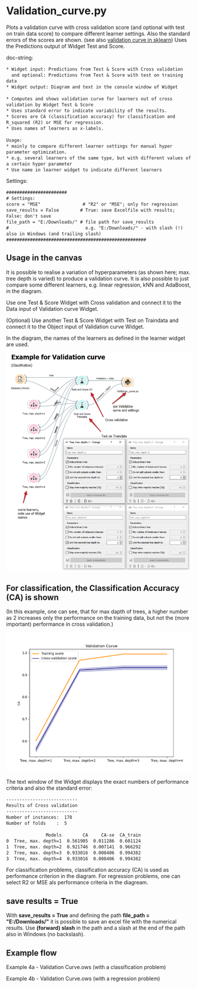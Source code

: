 # Validation_curve.py
Plots a validation curve with cross validation score (and optional with test on train data score) to compare different learner settings.
Also the standard errors of the scores are shown. (see also [validation curve in sklearn](https://scikit-learn.org/stable/modules/learning_curve.html#validation-curve))
Uses the Predictions output of Widget Test and Score.

doc-string:

```
* Widget input: Predictions from Test & Score with Cross validation
  and optional: Predictions from Test & Score with test on training data
* Widget output: Diagram and text in the console window of Widget

* Computes and shows validation curve for learners out of cross validation by Widget Test & Score
* Uses standard error to indicate variability of the results.
* Scores are CA (classification accuracy) for classification and R_squared (R2) or MSE for regression.
* Uses names of learners as x-labels.

Usage: 
* mainly to compare different learner settings for manual hyper parameter optimization.
* e.g. several learners of the same type, but with different values of a certain hyper parameter
* Use name in learner widget to indicate different learners

```

Settings:

```
#######################
# Settings:
score = "MSE"                # "R2" or "MSE"; only for regression
save_results = False        # True: save Excelfile with results; False: don't save
file_path = "E:/Downloads/" # file path for save_results
#                             e.g. "E:/Downloads/" - with slash (!) also in Windows (and trailing slash)
#####################################################

```

## Usage in the canvas
It is possible to realise a variation of hyperparameters (as shown here; max. tree depth is varied) to produce a validation curve. It is also possible to just compare some different learners, e.g. linear regression, kNN and AdaBoost,  in the diagram. 

Use one Test & Score Widget with Cross validation and connect it to the Data input of Validation curve Widget. 

(Optional) Use another Test & Score Widget with Test on Traindata and connect it to the Object input of Validation curve Widget. 

In the diagram, the names of the learners as defined in the learner widget are used.

![](images/validation_curve_02.png)

## For classification, the Classification Accuracy (CA) is shown
(In this example, one can see, that for max dapth of trees, a higher number as 2 increases only the performance on the training data, but not the (more important) performance in cross validation.)

![](images/validation_curve_03.png)

The text window of the Widget displays the exact numbers of performance criteria and also the standard error:
```
---------------------------
Results of Cross validation
---------------------------
Number of instances:  178
Number of folds    :  5

               Models        CA     CA-se  CA_train
0  Tree, max. depth=1  0.561905  0.011286  0.601124
1  Tree, max. depth=2  0.921746  0.007141  0.966292
2  Tree, max. depth=3  0.933016  0.008406  0.994382
3  Tree, max. depth=4  0.933016  0.008406  0.994382
```


For classification problems, classification accuracy (CA) is used as performance criterion in the diagram. For regression problems, one can select R2 or MSE als performance criteria in the diagream.

## save results = True

With __save_results = True__ and defining the path __file_path = "E:/Downloads/"__ it is possible to save an excel file with the numerical results. Use __(forward) slash__ in the path and a slash at the end of the path also in Windows (no backslash).


## Example flow
Example 4a - Validation Curve.ows (with a classification problem)

Example 4b - Validation Curve.ows (with a regression problem)
